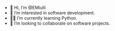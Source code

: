 - 👋 Hi, I’m @EMiulli
- 💙 I’m interested in software development.
- 👨‍🎓 I’m currently learning Python.
- 👀 I’m looking to collaborate on software projects.


<!---
EricMiulli/EricMiulli is a ✨ special ✨ repository because its `README.md` (this file) appears on your GitHub profile.
You can click the Preview link to take a look at your changes.
--->
